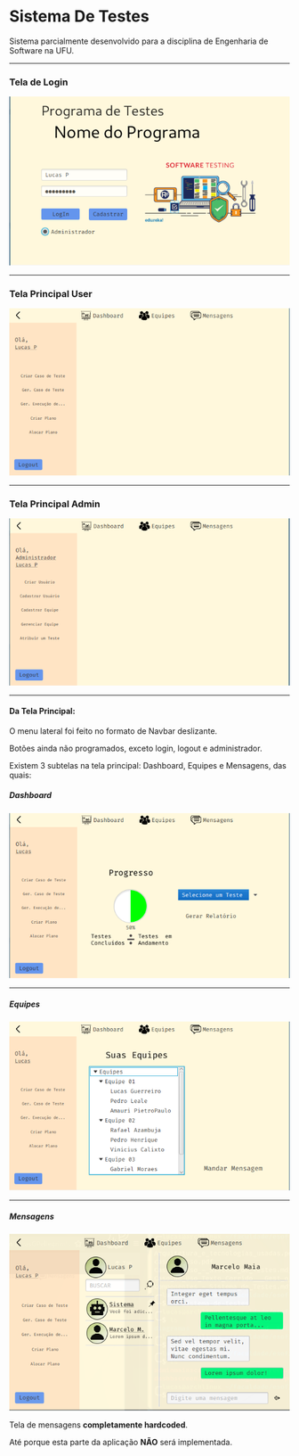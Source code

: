 # Sistema De Testes

Sistema parcialmente desenvolvido para a disciplina de Engenharia de Software na UFU.

---

### Tela de Login

![](https://github.com/LucasGPellegrini/sistema-de-testes/blob/main/imagens/loginscreen.png)

---

### Tela Principal User

![](https://github.com/LucasGPellegrini/sistema-de-testes/blob/main/imagens/mainscreen.png)

---

### Tela Principal Admin

![](https://github.com/LucasGPellegrini/sistema-de-testes/blob/main/imagens/adminmainscreen.png)

---

#### Da Tela Principal:

O menu lateral foi feito no formato de Navbar deslizante.

Botões ainda não programados, exceto login, logout e administrador.

Existem 3 subtelas na tela principal: Dashboard, Equipes e Mensagens, das quais:

##### Dashboard

![](https://github.com/LucasGPellegrini/sistema-de-testes/blob/main/imagens/dashbscreen.png)

---

##### Equipes

![](https://github.com/LucasGPellegrini/sistema-de-testes/blob/main/imagens/equipescreen.png)

---

##### Mensagens

![](https://github.com/LucasGPellegrini/sistema-de-testes/blob/main/imagens/msgscreen.png)

Tela de mensagens **completamente hardcoded**.

Até porque esta parte da aplicação **NÃO** será implementada.

